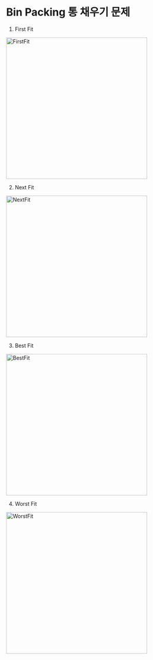 # Bin Packing 통 채우기 문제

1. First Fit
<img width="380" alt="FirstFit" src="https://user-images.githubusercontent.com/56152020/83883533-8d814a80-a77e-11ea-88d0-5b9ffb81b0a5.png">

2. Next Fit
<img width="380" alt="NextFit" src="https://user-images.githubusercontent.com/56152020/83883579-9ffb8400-a77e-11ea-893e-4566e78d9d0b.png">

3. Best Fit
<img width="380" alt="BestFit" src="https://user-images.githubusercontent.com/56152020/83883585-a12cb100-a77e-11ea-9b16-794c866d772f.png">

4. Worst Fit
<img width="380" alt="WorstFit" src="https://user-images.githubusercontent.com/56152020/83883587-a25dde00-a77e-11ea-9b4d-54c114007c82.png">

